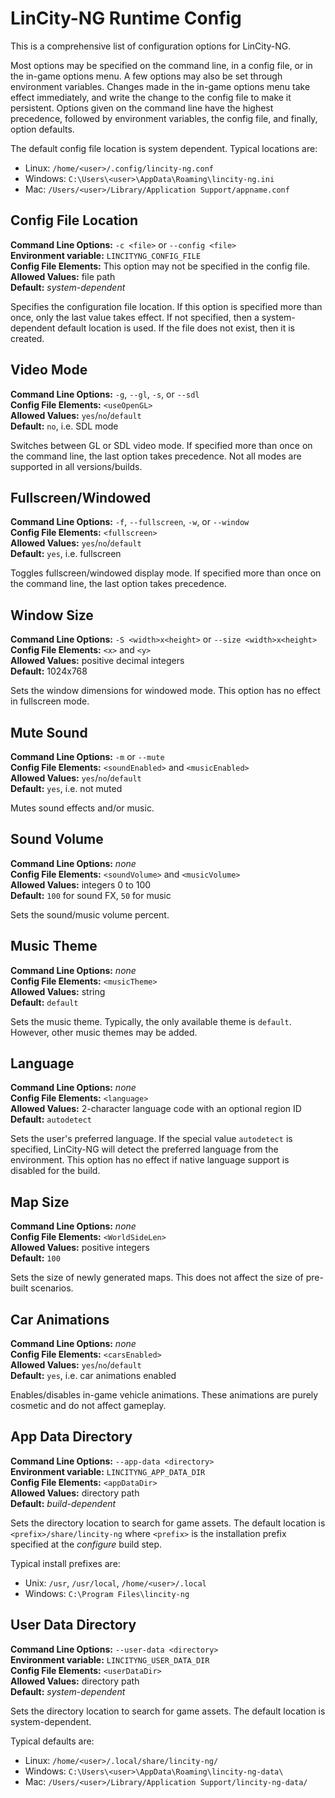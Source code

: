 # LinCity-NG Runtime Config

This is a comprehensive list of configuration options for LinCity-NG.

Most options may be specified on the command line, in a config file, or in the
in-game options menu. A few options may also be set through environment
variables. Changes made in the in-game options menu take effect immediately, and
write the change to the config file to make it persistent. Options given on the
command line have the highest precedence, followed by environment
variables, the config file, and finally, option defaults.

The default config file location is system dependent. Typical locations are:
- Linux: `/home/<user>/.config/lincity-ng.conf`
- Windows: `C:\Users\<user>\AppData\Roaming\lincity-ng.ini`
- Mac: `/Users/<user>/Library/Application Support/appname.conf`


## Config File Location

**Command Line Options:** `-c <file>` or `--config <file>`
<br/>
**Environment variable:** `LINCITYNG_CONFIG_FILE`
<br/>
**Config File Elements:** This option may not be specified in the config file.
<br/>
**Allowed Values:** file path
<br/>
**Default:** _system-dependent_

Specifies the configuration file location. If this option is specified more than
once, only the last value takes effect. If not specified, then a
system-dependent default location is used. If the file does not exist, then it
is created.


## Video Mode

**Command Line Options:** `-g`, `--gl`, `-s`, or `--sdl`
<br/>
**Config File Elements:** `<useOpenGL>`
<br/>
**Allowed Values:** `yes`/`no`/`default`
<br/>
**Default:** `no`, i.e. SDL mode

Switches between GL or SDL video mode. If specified more than once on the
command line, the last option takes precedence. Not all modes are supported in
all versions/builds.


## Fullscreen/Windowed

**Command Line Options:** `-f`, `--fullscreen`, `-w`, or `--window`
<br/>
**Config File Elements:** `<fullscreen>`
<br/>
**Allowed Values:** `yes`/`no`/`default`
<br/>
**Default:** `yes`, i.e. fullscreen

Toggles fullscreen/windowed display mode. If specified more than once on the
command line, the last option takes precedence.


## Window Size

**Command Line Options:** `-S <width>x<height>` or `--size <width>x<height>`
<br/>
**Config File Elements:** `<x>` and `<y>`
<br/>
**Allowed Values:** positive decimal integers
<br/>
**Default:** 1024x768

Sets the window dimensions for windowed mode. This option has no effect in
fullscreen mode.


## Mute Sound

**Command Line Options:** `-m` or `--mute`
<br/>
**Config File Elements:** `<soundEnabled>` and `<musicEnabled>`
<br/>
**Allowed Values:** `yes`/`no`/`default`
<br/>
**Default:** `yes`, i.e. not muted

Mutes sound effects and/or music.


## Sound Volume

**Command Line Options:** _none_
<br/>
**Config File Elements:** `<soundVolume>` and `<musicVolume>`
<br/>
**Allowed Values:** integers 0 to 100
<br/>
**Default:** `100` for sound FX, `50` for music

Sets the sound/music volume percent.


## Music Theme

**Command Line Options:** _none_
<br/>
**Config File Elements:** `<musicTheme>`
<br/>
**Allowed Values:** string
<br/>
**Default:** `default`

Sets the music theme. Typically, the only available theme is `default`. However,
other music themes may be added.


## Language

**Command Line Options:** _none_
<br/>
**Config File Elements:** `<language>`
<br/>
**Allowed Values:** 2-character language code with an optional region ID
<br/>
**Default:** `autodetect`

Sets the user's preferred language. If the special value `autodetect` is
specified, LinCity-NG will detect the preferred language from the environment.
This option has no effect if native language support is disabled for the build.


## Map Size

**Command Line Options:** _none_
<br/>
**Config File Elements:** `<WorldSideLen>`
<br/>
**Allowed Values:** positive integers
<br/>
**Default:** `100`

Sets the size of newly generated maps. This does not affect the size of
pre-built scenarios.


## Car Animations

**Command Line Options:** _none_
<br/>
**Config File Elements:** `<carsEnabled>`
<br/>
**Allowed Values:** `yes`/`no`/`default`
<br/>
**Default:** `yes`, i.e. car animations enabled

Enables/disables in-game vehicle animations. These animations are purely
cosmetic and do not affect gameplay.


## App Data Directory

**Command Line Options:** `--app-data <directory>`
<br/>
**Environment variable:** `LINCITYNG_APP_DATA_DIR`
<br/>
**Config File Elements:** `<appDataDir>`
<br/>
**Allowed Values:** directory path
<br/>
**Default:** _build-dependent_

Sets the directory location to search for game assets. The default location is
`<prefix>/share/lincity-ng` where `<prefix>` is the installation prefix
specified at the _configure_ build step.

Typical install prefixes are:
- Unix: `/usr`, `/usr/local`, `/home/<user>/.local`
- Windows: `C:\Program Files\lincity-ng`

## User Data Directory

**Command Line Options:** `--user-data <directory>`
<br/>
**Environment variable:** `LINCITYNG_USER_DATA_DIR`
<br/>
**Config File Elements:** `<userDataDir>`
<br/>
**Allowed Values:** directory path
<br/>
**Default:** _system-dependent_

Sets the directory location to search for game assets. The default location is
system-dependent.

Typical defaults are:
- Linux: `/home/<user>/.local/share/lincity-ng/`
- Windows: `C:\Users\<user>\AppData\Roaming\lincity-ng-data\`
- Mac: `/Users/<user>/Library/Application Support/lincity-ng-data/`
